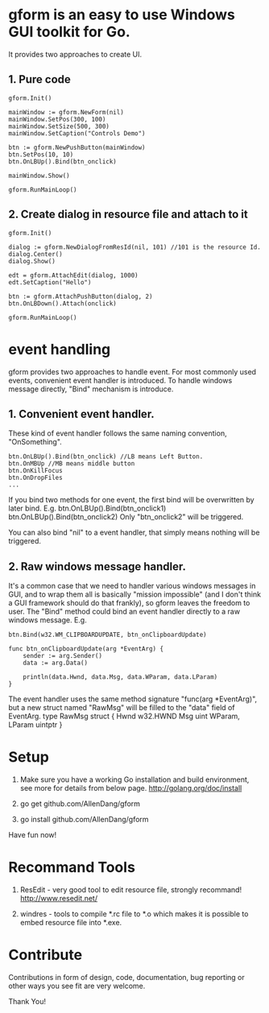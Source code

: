 # gform is an easy to use Windows GUI toolkit for Go. 
It provides two approaches to create UI.

## 1. Pure code

    gform.Init()

    mainWindow := gform.NewForm(nil)
    mainWindow.SetPos(300, 100)
    mainWindow.SetSize(500, 300)
    mainWindow.SetCaption("Controls Demo")
    
    btn := gform.NewPushButton(mainWindow)
    btn.SetPos(10, 10)
    btn.OnLBUp().Bind(btn_onclick)
    
    mainWindow.Show()
    
    gform.RunMainLoop()

## 2. Create dialog in resource file and attach to it

    gform.Init()
    
    dialog := gform.NewDialogFromResId(nil, 101) //101 is the resource Id.
    dialog.Center()
    dialog.Show()
    
    edt = gform.AttachEdit(dialog, 1000)
    edt.SetCaption("Hello")
    
    btn := gform.AttachPushButton(dialog, 2)
    btn.OnLBDown().Attach(onclick)
    
    gform.RunMainLoop()

# event handling
gform provides two approaches to handle event. For most commonly used events, convenient event handler is introduced. To handle windows message directly, "Bind" mechanism is introduce.

## 1. Convenient event handler.
These kind of event handler follows the same naming convention, "OnSomething".
    
    btn.OnLBUp().Bind(btn_onclick) //LB means Left Button.
    btn.OnMBUp //MB means middle button
    btn.OnKillFocus
    btn.OnDropFiles
    ...

If you bind two methods for one event, the first bind will be overwritten by later bind. E.g.
    btn.OnLBUp().Bind(btn_onclick1)
    btn.OnLBUp().Bind(btn_onclick2)
Only "btn_onclick2" will be triggered.

You can also bind "nil" to a event handler, that simply means nothing will be triggered.

## 2. Raw windows message handler.
It's a common case that we need to handler various windows messages in GUI, and to wrap them all is basically "mission impossible" (and I don't think a GUI framework should do that frankly), so gform leaves the freedom to user.
The "Bind" method could bind an event handler directly to a raw windows message. E.g. 

    btn.Bind(w32.WM_CLIPBOARDUPDATE, btn_onClipboardUpdate)

    func btn_onClipboardUpdate(arg *EventArg) {
        sender := arg.Sender()
        data := arg.Data()

        println(data.Hwnd, data.Msg, data.WParam, data.LParam)
    }

The event handler uses the same method signature "func(arg *EventArg)", but a new struct named "RawMsg" will be filled to the "data" field of EventArg.
    type RawMsg struct {
        Hwnd           w32.HWND
        Msg            uint
        WParam, LParam uintptr
    } 

# Setup

1. Make sure you have a working Go installation and build environment, see more for details from below page.
   http://golang.org/doc/install
   
2. go get github.com/AllenDang/gform

3. go install github.com/AllenDang/gform

Have fun now!

# Recommand Tools

1. ResEdit - very good tool to edit resource file, strongly recommand!
http://www.resedit.net/

2. windres - tools to compile *.rc file to *.o which makes it is possible to embed resource file into *.exe.

# Contribute

Contributions in form of design, code, documentation, bug reporting or other
ways you see fit are very welcome.

Thank You!
